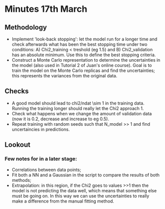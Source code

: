 # Minutes 17th March

## Methodology

- Implement 'look-back stopping': let the model run for a longer time and check afterwards what has been the best stopping time under two conditions: A) Chi2_training < treshold (eg 1.5) and B) Chi2_validation has an absolute minimum. Use this to define the best stopping criteria. 
- Construct a Monte Carlo representation to determine the uncertainties in the model (also used in Tutorial 2 of Juan's online course). Goal is to train the model on the Monte Carlo replicas and find the uncertainties; this represents the variances from the original data. 


## Checks

- A good model should lead to chi2/ndat \sim 1 in the training data. Running the training longer should really let the Chi2 approach 1.
- Check what happens when we change the amount of validation data (now it is 0.2, decrease and increase to eg 0.5).
- Repeat training with random seeds such that N_model >> 1 and find uncertaincies in predictions.

## Lookout

### Few notes for in a later stage: 
- Correlations between data points;
- Fit both a NN and a Gaussian in the script to compare the results of both methods;
- Extrapolation: in this region, if the Chi2 goes to values >>1 then the model is not predicting the data well, which means that something else must be going on. In this way we can use the uncertainties to really make a difference from the manual fitting method.
